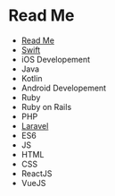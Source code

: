 # Read Me

* [Read Me](./README.md)
* [Swift](swift/README.md)
* iOS Developement
* Java
* Kotlin
* Android Developement
* Ruby
* Ruby on Rails
* PHP
* [Laravel](laravel/README.md)
* ES6
* JS
* HTML
* CSS
* ReactJS
* VueJS

